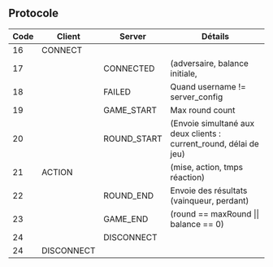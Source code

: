 

## Protocole

| Code | Client     | Server      | Détails                                                           |
|------|------------|-------------|-------------------------------------------------------------------|
|  16  | CONNECT    |             |                                                                   |
|  17  |            | CONNECTED   | (adversaire, balance initiale,                                    |
|  18  |            | FAILED      | Quand username != server_config                                   |
|  19  |            | GAME_START  | Max round count                                                   |
|  20  |            | ROUND_START | (Envoie simultané aux deux clients : current_round, délai de jeu) |
|  21  | ACTION     |             | (mise, action, tmps réaction)                                     |
|  22  |            | ROUND_END   | Envoie des résultats (vainqueur, perdant)                         |
|  23  |            | GAME_END    | (round == maxRound \|\| balance == 0)                             |
|  24  |            | DISCONNECT  |                                                                   |
|  24  | DISCONNECT |             |                                                                   |



